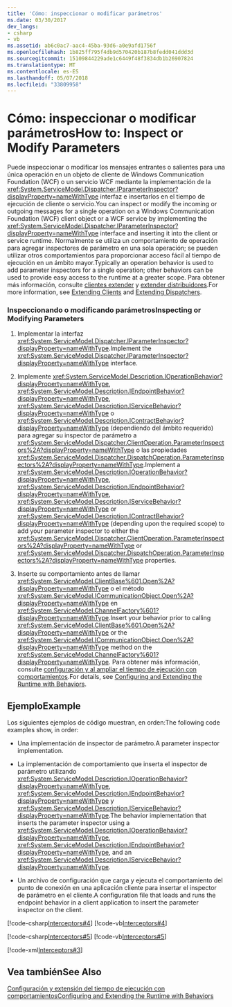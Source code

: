 ```yaml
---
title: 'Cómo: inspeccionar o modificar parámetros'
ms.date: 03/30/2017
dev_langs:
- csharp
- vb
ms.assetid: ab6c0ac7-aac4-45ba-93d6-a0e9afd1756f
ms.openlocfilehash: 1b825ff795f4db9d570420b187b8fedd041ddd3d
ms.sourcegitcommit: 15109844229ade1c6449f48f3834db1b26907824
ms.translationtype: MT
ms.contentlocale: es-ES
ms.lasthandoff: 05/07/2018
ms.locfileid: "33809958"
---
```

# <a name="how-to-inspect-or-modify-parameters"></a><span data-ttu-id="49717-102">Cómo: inspeccionar o modificar parámetros</span><span class="sxs-lookup"><span data-stu-id="49717-102">How to: Inspect or Modify Parameters</span></span>
<span data-ttu-id="49717-103">Puede inspeccionar o modificar los mensajes entrantes o salientes para una única operación en un objeto de cliente de Windows Communication Foundation (WCF) o un servicio WCF mediante la implementación de la <xref:System.ServiceModel.Dispatcher.IParameterInspector?displayProperty=nameWithType> interfaz e insertarlos en el tiempo de ejecución de cliente o servicio.</span><span class="sxs-lookup"><span data-stu-id="49717-103">You can inspect or modify the incoming or outgoing messages for a single operation on a Windows Communication Foundation (WCF) client object or a WCF service by implementing the <xref:System.ServiceModel.Dispatcher.IParameterInspector?displayProperty=nameWithType> interface and inserting it into the client or service runtime.</span></span> <span data-ttu-id="49717-104">Normalmente se utiliza un comportamiento de operación para agregar inspectores de parámetro en una sola operación; se pueden utilizar otros comportamientos para proporcionar acceso fácil al tiempo de ejecución en un ámbito mayor.</span><span class="sxs-lookup"><span data-stu-id="49717-104">Typically an operation behavior is used to add parameter inspectors for a single operation; other behaviors can be used to provide easy access to the runtime at a greater scope.</span></span> <span data-ttu-id="49717-105">Para obtener más información, consulte [clientes extender](../../../../docs/framework/wcf/extending/extending-clients.md) y [extender distribuidores](../../../../docs/framework/wcf/extending/extending-dispatchers.md).</span><span class="sxs-lookup"><span data-stu-id="49717-105">For more information, see [Extending Clients](../../../../docs/framework/wcf/extending/extending-clients.md) and [Extending Dispatchers](../../../../docs/framework/wcf/extending/extending-dispatchers.md).</span></span>  
  
### <a name="inspecting-or-modifying-parameters"></a><span data-ttu-id="49717-106">Inspeccionando o modificando parámetros</span><span class="sxs-lookup"><span data-stu-id="49717-106">Inspecting or Modifying Parameters</span></span>  
  
1.  <span data-ttu-id="49717-107">Implementar la interfaz <xref:System.ServiceModel.Dispatcher.IParameterInspector?displayProperty=nameWithType>.</span><span class="sxs-lookup"><span data-stu-id="49717-107">Implement the <xref:System.ServiceModel.Dispatcher.IParameterInspector?displayProperty=nameWithType> interface.</span></span>  
  
2.  <span data-ttu-id="49717-108">Implemente <xref:System.ServiceModel.Description.IOperationBehavior?displayProperty=nameWithType>, <xref:System.ServiceModel.Description.IEndpointBehavior?displayProperty=nameWithType>, <xref:System.ServiceModel.Description.IServiceBehavior?displayProperty=nameWithType> o <xref:System.ServiceModel.Description.IContractBehavior?displayProperty=nameWithType> (dependiendo del ámbito requerido) para agregar su inspector de parámetro a <xref:System.ServiceModel.Dispatcher.ClientOperation.ParameterInspectors%2A?displayProperty=nameWithType> o las propiedades <xref:System.ServiceModel.Dispatcher.DispatchOperation.ParameterInspectors%2A?displayProperty=nameWithType>.</span><span class="sxs-lookup"><span data-stu-id="49717-108">Implement a <xref:System.ServiceModel.Description.IOperationBehavior?displayProperty=nameWithType>, <xref:System.ServiceModel.Description.IEndpointBehavior?displayProperty=nameWithType>, <xref:System.ServiceModel.Description.IServiceBehavior?displayProperty=nameWithType> or <xref:System.ServiceModel.Description.IContractBehavior?displayProperty=nameWithType> (depending upon the required scope) to add your parameter inspector to either the <xref:System.ServiceModel.Dispatcher.ClientOperation.ParameterInspectors%2A?displayProperty=nameWithType> or <xref:System.ServiceModel.Dispatcher.DispatchOperation.ParameterInspectors%2A?displayProperty=nameWithType> properties.</span></span>  
  
3.  <span data-ttu-id="49717-109">Inserte su comportamiento antes de llamar <xref:System.ServiceModel.ClientBase%601.Open%2A?displayProperty=nameWithType> o el método <xref:System.ServiceModel.ICommunicationObject.Open%2A?displayProperty=nameWithType> en <xref:System.ServiceModel.ChannelFactory%601?displayProperty=nameWithType>.</span><span class="sxs-lookup"><span data-stu-id="49717-109">Insert your behavior prior to calling <xref:System.ServiceModel.ClientBase%601.Open%2A?displayProperty=nameWithType> or the <xref:System.ServiceModel.ICommunicationObject.Open%2A?displayProperty=nameWithType> method on the <xref:System.ServiceModel.ChannelFactory%601?displayProperty=nameWithType>.</span></span> <span data-ttu-id="49717-110">Para obtener más información, consulte [configuración y al ampliar el tiempo de ejecución con comportamientos](../../../../docs/framework/wcf/extending/configuring-and-extending-the-runtime-with-behaviors.md).</span><span class="sxs-lookup"><span data-stu-id="49717-110">For details, see [Configuring and Extending the Runtime with Behaviors](../../../../docs/framework/wcf/extending/configuring-and-extending-the-runtime-with-behaviors.md).</span></span>  
  
## <a name="example"></a><span data-ttu-id="49717-111">Ejemplo</span><span class="sxs-lookup"><span data-stu-id="49717-111">Example</span></span>  
 <span data-ttu-id="49717-112">Los siguientes ejemplos de código muestran, en orden:</span><span class="sxs-lookup"><span data-stu-id="49717-112">The following code examples show, in order:</span></span>  
  
-   <span data-ttu-id="49717-113">Una implementación de inspector de parámetro.</span><span class="sxs-lookup"><span data-stu-id="49717-113">A parameter inspector implementation.</span></span>  
  
-   <span data-ttu-id="49717-114">La implementación de comportamiento que inserta el inspector de parámetro utilizando <xref:System.ServiceModel.Description.IOperationBehavior?displayProperty=nameWithType>, <xref:System.ServiceModel.Description.IEndpointBehavior?displayProperty=nameWithType> y <xref:System.ServiceModel.Description.IServiceBehavior?displayProperty=nameWithType>.</span><span class="sxs-lookup"><span data-stu-id="49717-114">The behavior implementation that inserts the parameter inspector using a <xref:System.ServiceModel.Description.IOperationBehavior?displayProperty=nameWithType>, <xref:System.ServiceModel.Description.IEndpointBehavior?displayProperty=nameWithType>, and an <xref:System.ServiceModel.Description.IServiceBehavior?displayProperty=nameWithType>.</span></span>  
  
-   <span data-ttu-id="49717-115">Un archivo de configuración que carga y ejecuta el comportamiento del punto de conexión en una aplicación cliente para insertar el inspector de parámetro en el cliente.</span><span class="sxs-lookup"><span data-stu-id="49717-115">A configuration file that loads and runs the endpoint behavior in a client application to insert the parameter inspector on the client.</span></span>  
  
 [!code-csharp[Interceptors#4](../../../../samples/snippets/csharp/VS_Snippets_CFX/interceptors/cs/interceptors.cs#4)]
 [!code-vb[Interceptors#4](../../../../samples/snippets/visualbasic/VS_Snippets_CFX/interceptors/vb/interceptors.vb#4)]  
  
 [!code-csharp[Interceptors#5](../../../../samples/snippets/csharp/VS_Snippets_CFX/interceptors/cs/insertingbehaviors.cs#5)]
 [!code-vb[Interceptors#5](../../../../samples/snippets/visualbasic/VS_Snippets_CFX/interceptors/vb/insertingbehaviors.vb#5)]  
  
 [!code-xml[Interceptors#3](../../../../samples/snippets/csharp/VS_Snippets_CFX/interceptors/cs/client.exe.config#3)]  
  
## <a name="see-also"></a><span data-ttu-id="49717-116">Vea también</span><span class="sxs-lookup"><span data-stu-id="49717-116">See Also</span></span>  
 [<span data-ttu-id="49717-117">Configuración y extensión del tiempo de ejecución con comportamientos</span><span class="sxs-lookup"><span data-stu-id="49717-117">Configuring and Extending the Runtime with Behaviors</span></span>](../../../../docs/framework/wcf/extending/configuring-and-extending-the-runtime-with-behaviors.md)
